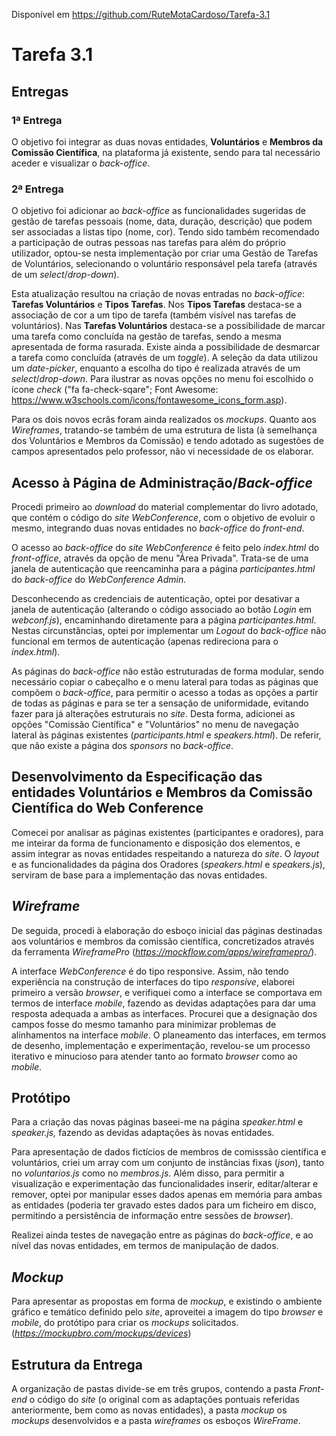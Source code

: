 Disponível em https://github.com/RuteMotaCardoso/Tarefa-3.1

# Tarefa 3.1

## Entregas
### 1ª Entrega
O objetivo foi integrar as duas novas entidades, **Voluntários** e **Membros da Comissão Científica**, na plataforma já existente, sendo para tal necessário aceder e visualizar o *back-office*.

### 2ª Entrega
O objetivo foi adicionar ao *back-office* as funcionalidades sugeridas de gestão de tarefas pessoais (nome, data, duração, descrição) que podem ser associadas a listas tipo (nome, cor). Tendo sido também recomendado a participação de outras pessoas nas tarefas para além do próprio utilizador, optou-se nesta implementação por criar uma Gestão de Tarefas de Voluntários, selecionando o voluntário responsável pela tarefa (através de um *select*/*drop-down*). 

Esta atualização resultou na criação de novas entradas no *back-office*: **Tarefas Voluntários** e **Tipos Tarefas**.
 Nos **Tipos Tarefas** destaca-se a associação de cor a um tipo de tarefa (também visível nas tarefas de voluntários). Nas **Tarefas Voluntários** destaca-se a possibilidade de marcar uma tarefa como concluída na gestão de tarefas, sendo a mesma apresentada de forma rasurada. Existe ainda a possibilidade de desmarcar a tarefa como concluída (através de um *toggle*). A seleção da data utilizou um *date-picker*, enquanto a escolha do tipo é realizada através de um *select*/*drop-down*.
Para ilustrar as novas opções no menu foi escolhido o ícone *check* ("fa fa-check-sqare"; Font Awesome: https://www.w3schools.com/icons/fontawesome_icons_form.asp).

Para os dois novos ecrãs foram ainda realizados os *mockups*. Quanto aos *Wireframes*, tratando-se também de uma estrutura de lista (à semelhança dos Voluntários e Membros da Comissão) e tendo adotado as sugestões de campos apresentados pelo professor, não vi necessidade de os elaborar.  

## Acesso à Página de Administração/*Back-office*
Procedi primeiro ao *download* do material complementar do livro adotado, que contém o código do *site WebConference*, com o objetivo de evoluir o mesmo, integrando duas novas entidades no *back-office* do *front-end*.

O acesso ao *back-office* do *site WebConference* é feito pelo *index.html* do *front-office*, através da opção de menu "Área Privada". Trata-se de uma janela de autenticação que reencaminha para a página *participantes.html* do *back-office* do *WebConference Admin*.

Desconhecendo as credenciais de autenticação, optei por desativar a janela de autenticação (alterando o código associado ao botão *Login* em *webconf.js*), encaminhando diretamente para a página *participantes.html*. Nestas circunstâncias, optei por implementar um *Logout* do *back-office* não funcional em termos de autenticação (apenas redireciona para o *index.html*).

As páginas do *back-office* não estão estruturadas de forma modular, sendo necessário copiar o cabeçalho e o menu lateral para todas as páginas que compõem o *back-office*, para permitir o acesso a todas as opções a partir de todas as páginas e para se ter a sensação de uniformidade, evitando fazer para já alterações estruturais no *site*. Desta forma,  adicionei as opções  "Comissão Científica" e "Voluntários" no menu de navegação lateral às páginas existentes (*participants.html* e *speakers.html*). De referir, que não existe a página dos *sponsors* no *back-office*. 

## Desenvolvimento da Especificação  das entidades  Voluntários e Membros da Comissão Científica do Web Conference
Comecei por analisar as páginas existentes (participantes e oradores), para me inteirar da forma de funcionamento e disposição dos elementos, e assim integrar as novas entidades respeitando a natureza do *site*.
O *layout* e as funcionalidades da página dos Oradores (*speakers.html* e *speakers.js*), serviram de base para a implementação das novas entidades.

## *Wireframe*
De seguida, procedi à elaboração do esboço inicial das páginas destinadas aos voluntários e membros da comissão científica, concretizados através da ferramenta *WireframePro* (*https://mockflow.com/apps/wireframepro/*).

A interface *WebConference* é do tipo responsive. Assim, não tendo experiência na construção de interfaces do tipo *responsive*, elaborei primeiro a versão *browser*, e verifiquei como a interface se comportava em termos de interface *mobile*, fazendo as devidas adaptações para dar uma resposta adequada a ambas as interfaces. Procurei que a designação dos campos fosse do mesmo tamanho para minimizar problemas de alinhamentos na interface *mobile*. O planeamento das interfaces, em termos de desenho, implementação e experimentação, revelou-se um processo iterativo e minucioso para atender tanto ao formato *browser* como ao *mobile*.

## Protótipo
Para a criação das novas páginas baseei-me na página *speaker.html* e *speaker.js,* fazendo as devidas adaptações às novas entidades. 

Para apresentação de dados fictícios de membros de comisssão científica e voluntários, criei um array com um conjunto de instâncias fixas (*json*), tanto no *voluntarios.js* como no *membros.js*.  Além disso, para permitir a visualização e experimentação das funcionalidades inserir, editar/alterar e remover, optei por manipular esses dados apenas em memória para ambas as entidades (poderia ter gravado estes dados para um ficheiro em disco, permitindo a persistência de informação entre sessões de *browser*).

Realizei ainda testes de navegação entre as páginas do *back-office*, e ao nível das novas entidades, em termos de manipulação de dados.

## *Mockup*
Para apresentar as propostas em forma de *mockup*, e existindo o ambiente gráfico e temático definido pelo *site*, aproveitei a imagem do tipo *browser* e *mobile*, do protótipo para criar os *mockups* solicitados. (*https://mockupbro.com/mockups/devices*)

## Estrutura da Entrega
A organização de pastas divide-se em três grupos, contendo a pasta *Front-end* o código do *site* (o original com as adaptações pontuais referidas anteriormente, bem como as novas entidades), a pasta *mockup* os *mockups* desenvolvidos e a pasta *wireframes* os esboços *WireFrame*.
